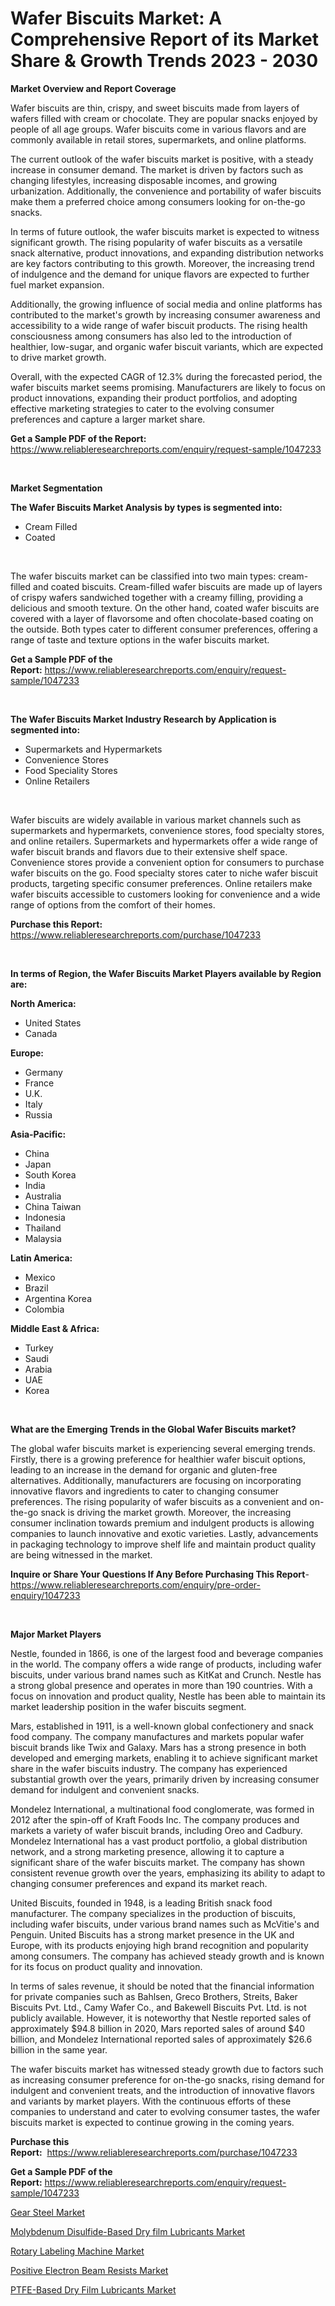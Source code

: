 <p><h1>Wafer Biscuits Market: A Comprehensive Report of its Market Share & Growth Trends 2023 - 2030</h1></p><p><strong>Market Overview and Report Coverage</strong></p>
<p><p>Wafer biscuits are thin, crispy, and sweet biscuits made from layers of wafers filled with cream or chocolate. They are popular snacks enjoyed by people of all age groups. Wafer biscuits come in various flavors and are commonly available in retail stores, supermarkets, and online platforms.</p><p>The current outlook of the wafer biscuits market is positive, with a steady increase in consumer demand. The market is driven by factors such as changing lifestyles, increasing disposable incomes, and growing urbanization. Additionally, the convenience and portability of wafer biscuits make them a preferred choice among consumers looking for on-the-go snacks.</p><p>In terms of future outlook, the wafer biscuits market is expected to witness significant growth. The rising popularity of wafer biscuits as a versatile snack alternative, product innovations, and expanding distribution networks are key factors contributing to this growth. Moreover, the increasing trend of indulgence and the demand for unique flavors are expected to further fuel market expansion.</p><p>Additionally, the growing influence of social media and online platforms has contributed to the market's growth by increasing consumer awareness and accessibility to a wide range of wafer biscuit products. The rising health consciousness among consumers has also led to the introduction of healthier, low-sugar, and organic wafer biscuit variants, which are expected to drive market growth.</p><p>Overall, with the expected CAGR of 12.3% during the forecasted period, the wafer biscuits market seems promising. Manufacturers are likely to focus on product innovations, expanding their product portfolios, and adopting effective marketing strategies to cater to the evolving consumer preferences and capture a larger market share.</p></p>
<p><strong>Get a Sample PDF of the Report:</strong> <a href="https://www.reliableresearchreports.com/enquiry/request-sample/1047233">https://www.reliableresearchreports.com/enquiry/request-sample/1047233</a></p>
<p>&nbsp;</p>
<p><strong>Market Segmentation</strong></p>
<p><strong>The Wafer Biscuits Market Analysis by types is segmented into:</strong></p>
<p><ul><li>Cream Filled</li><li>Coated</li></ul></p>
<p>&nbsp;</p>
<p><p>The wafer biscuits market can be classified into two main types: cream-filled and coated biscuits. Cream-filled wafer biscuits are made up of layers of crispy wafers sandwiched together with a creamy filling, providing a delicious and smooth texture. On the other hand, coated wafer biscuits are covered with a layer of flavorsome and often chocolate-based coating on the outside. Both types cater to different consumer preferences, offering a range of taste and texture options in the wafer biscuits market.</p></p>
<p><strong>Get a Sample PDF of the Report:</strong>&nbsp;<a href="https://www.reliableresearchreports.com/enquiry/request-sample/1047233">https://www.reliableresearchreports.com/enquiry/request-sample/1047233</a></p>
<p>&nbsp;</p>
<p><strong>The Wafer Biscuits Market Industry Research by Application is segmented into:</strong></p>
<p><ul><li>Supermarkets and Hypermarkets</li><li>Convenience Stores</li><li>Food Speciality Stores</li><li>Online Retailers</li></ul></p>
<p>&nbsp;</p>
<p><p>Wafer biscuits are widely available in various market channels such as supermarkets and hypermarkets, convenience stores, food specialty stores, and online retailers. Supermarkets and hypermarkets offer a wide range of wafer biscuit brands and flavors due to their extensive shelf space. Convenience stores provide a convenient option for consumers to purchase wafer biscuits on the go. Food specialty stores cater to niche wafer biscuit products, targeting specific consumer preferences. Online retailers make wafer biscuits accessible to customers looking for convenience and a wide range of options from the comfort of their homes.</p></p>
<p><strong>Purchase this Report:</strong>&nbsp; <a href="https://www.reliableresearchreports.com/purchase/1047233">https://www.reliableresearchreports.com/purchase/1047233</a></p>
<p>&nbsp;</p>
<p><strong>In terms of Region, the Wafer Biscuits Market Players available by Region are:</strong></p>
<p>
    <p> <strong> North America: </strong>
        <ul>
            <li>United States</li>
            <li>Canada</li>
        </ul>
        </p> 
    <p> <strong> Europe: </strong>
        <ul>
            <li>Germany</li>
            <li>France</li>
            <li>U.K.</li>
            <li>Italy</li>
            <li>Russia</li>
        </ul>
        </p> 
    <p> <strong> Asia-Pacific: </strong>
        <ul>
            <li>China</li>
            <li>Japan</li>
            <li>South Korea</li>
            <li>India</li>
            <li>Australia</li>
            <li>China Taiwan</li>
            <li>Indonesia</li>
            <li>Thailand</li>
            <li>Malaysia</li>
        </ul>
        </p> 
    <p> <strong> Latin America: </strong>
        <ul>
            <li>Mexico</li>
            <li>Brazil</li>
            <li>Argentina Korea</li>
            <li>Colombia</li>
        </ul>
        </p> 
    <p> <strong> Middle East & Africa: </strong>
        <ul>
            <li>Turkey</li>
            <li>Saudi</li>
            <li>Arabia</li>
            <li>UAE</li>
            <li>Korea</li>
        </ul>
    </p>
    </p>
<p>&nbsp;</p>
<p><strong>What are the Emerging Trends in the Global Wafer Biscuits market?</strong></p>
<p><p>The global wafer biscuits market is experiencing several emerging trends. Firstly, there is a growing preference for healthier wafer biscuit options, leading to an increase in the demand for organic and gluten-free alternatives. Additionally, manufacturers are focusing on incorporating innovative flavors and ingredients to cater to changing consumer preferences. The rising popularity of wafer biscuits as a convenient and on-the-go snack is driving the market growth. Moreover, the increasing consumer inclination towards premium and indulgent products is allowing companies to launch innovative and exotic varieties. Lastly, advancements in packaging technology to improve shelf life and maintain product quality are being witnessed in the market.</p></p>
<p><strong>Inquire or Share Your Questions If Any Before Purchasing This Report</strong>- <a href="https://www.reliableresearchreports.com/enquiry/pre-order-enquiry/1047233">https://www.reliableresearchreports.com/enquiry/pre-order-enquiry/1047233</a></p>
<p>&nbsp;</p>
<p><strong>Major Market Players</strong></p>
<p><p>Nestle, founded in 1866, is one of the largest food and beverage companies in the world. The company offers a wide range of products, including wafer biscuits, under various brand names such as KitKat and Crunch. Nestle has a strong global presence and operates in more than 190 countries. With a focus on innovation and product quality, Nestle has been able to maintain its market leadership position in the wafer biscuits segment.</p><p>Mars, established in 1911, is a well-known global confectionery and snack food company. The company manufactures and markets popular wafer biscuit brands like Twix and Galaxy. Mars has a strong presence in both developed and emerging markets, enabling it to achieve significant market share in the wafer biscuits industry. The company has experienced substantial growth over the years, primarily driven by increasing consumer demand for indulgent and convenient snacks.</p><p>Mondelez International, a multinational food conglomerate, was formed in 2012 after the spin-off of Kraft Foods Inc. The company produces and markets a variety of wafer biscuit brands, including Oreo and Cadbury. Mondelez International has a vast product portfolio, a global distribution network, and a strong marketing presence, allowing it to capture a significant share of the wafer biscuits market. The company has shown consistent revenue growth over the years, emphasizing its ability to adapt to changing consumer preferences and expand its market reach.</p><p>United Biscuits, founded in 1948, is a leading British snack food manufacturer. The company specializes in the production of biscuits, including wafer biscuits, under various brand names such as McVitie's and Penguin. United Biscuits has a strong market presence in the UK and Europe, with its products enjoying high brand recognition and popularity among consumers. The company has achieved steady growth and is known for its focus on product quality and innovation.</p><p>In terms of sales revenue, it should be noted that the financial information for private companies such as Bahlsen, Greco Brothers, Streits, Baker Biscuits Pvt. Ltd., Camy Wafer Co., and Bakewell Biscuits Pvt. Ltd. is not publicly available. However, it is noteworthy that Nestle reported sales of approximately $94.8 billion in 2020, Mars reported sales of around $40 billion, and Mondelez International reported sales of approximately $26.6 billion in the same year.</p><p>The wafer biscuits market has witnessed steady growth due to factors such as increasing consumer preference for on-the-go snacks, rising demand for indulgent and convenient treats, and the introduction of innovative flavors and variants by market players. With the continuous efforts of these companies to understand and cater to evolving consumer tastes, the wafer biscuits market is expected to continue growing in the coming years.</p></p>
<p><strong>Purchase this Report:</strong>&nbsp;&nbsp;<a href="https://www.reliableresearchreports.com/purchase/1047233">https://www.reliableresearchreports.com/purchase/1047233</a></p>
<p></p>
<p><strong>Get a Sample PDF of the Report:</strong>&nbsp;<a href="https://www.reliableresearchreports.com/enquiry/request-sample/1047233">https://www.reliableresearchreports.com/enquiry/request-sample/1047233</a></p>
<p><p><a href="https://medium.com/@slanecode210/gear-steel-market-size-cagr-trends-2024-2030-aa37ea444597">Gear Steel Market</a></p><p><a href="https://www.linkedin.com/pulse/molybdenum-disulfide-based-dry-film-lubricants-market-size-cabje/">Molybdenum Disulfide-Based Dry film Lubricants Market</a></p><p><a href="https://medium.com/@dowodis7877/rotary-labeling-machine-market-competitive-analysis-market-trends-and-forecast-to-2030-980a9ab8544c">Rotary Labeling Machine Market</a></p><p><a href="https://www.linkedin.com/pulse/positive-electron-beam-resists-market-research-report-qqy0e/">Positive Electron Beam Resists Market</a></p><p><a href="https://www.linkedin.com/pulse/ptfe-based-dry-film-lubricants-market-share-amp-new-trends-analysis-mkgme/">PTFE-Based Dry Film Lubricants Market</a></p></p>